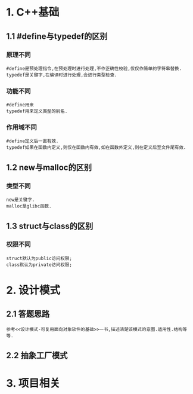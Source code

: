 # 1. C++基础
## 1.1 #define与typedef的区别
### 原理不同
    #define是预处理指令,在预处理时进行处理,不作正确性校验,仅仅作简单的字符串替换.
    typedef是关键字,在编译时进行处理,会进行类型检查.
### 功能不同
    #define用来
    typedef用来定义类型的别名.
### 作用域不同
    #define定义后一直有效.
    typedef如果在函数内定义,则仅在函数内有效,如在函数外定义,则在定义后至文件尾有效.
## 1.2 new与malloc的区别
### 类型不同
    new是关键字.
    malloc是glibc函数.
## 1.3 struct与class的区别
### 权限不同
    struct默认为public访问权限;
    class默认为private访问权限;

# 2. 设计模式
## 2.1 答题思路
    参考<<设计模式-可复用面向对象软件的基础>>一书,描述清楚该模式的意图.适用性.结构等等.
## 2.2 抽象工厂模式
# 3. 项目相关